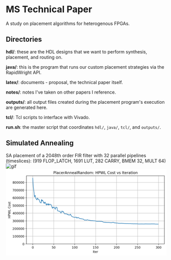 # MS Technical Paper

A study on placement algorithms for heterogenous FPGAs.

## Directories

**hdl/**: these are the HDL designs that we want to perform synthesis, placement, and routing on.  

**java/**: this is the program that runs our custom placement strategies via the RapidWright API.  

**latex/**: documents - proposal, the technical paper itself.  

**notes/**: notes I've taken on other papers I reference.  

**outputs/**: all output files created during the placement program's execution are generated here.   

**tcl/**: Tcl scripts to interface with Vivado.  

**run.sh**: the master script that coordinates `hdl/`, `java/`, `tcl/`, and `outputs/`.

## Simulated Annealing
SA placement of a 2048th order FIR filter with 32 parallel pipelines (timeslices):
(919 FLOP_LATCH, 1691 LUT, 282 CARRY, BMEM 32, MULT 64)
![gif](outputs/placers/PlacerAnnealRandom/graphics/output.gif)
![image](outputs/placers/PlacerAnnealRandom/graphics/PlacerAnnealRandom_cost_history.png)
